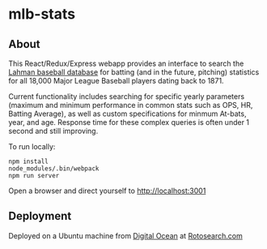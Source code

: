 # mlb-stats

## About
This React/Redux/Express webapp provides an interface to search the [Lahman baseball database](http://www.seanlahman.com/baseball-archive/statistics/) for batting (and in the future, pitching) statistics for all 18,000 Major League Baseball players dating back to 1871.

Current functionality includes searching for specific yearly parameters (maximum and minimum performance in common stats such as OPS, HR, Batting Average), as well as custom specifications for minmum At-bats, year, and age. Response time for these complex queries is often under 1 second and still improving.


To run locally:

    npm install
    node_modules/.bin/webpack
    npm run server

Open a browser and direct yourself to [http://localhost:3001](http://localhost:3001)

## Deployment
Deployed on a Ubuntu machine from [Digital Ocean](https://www.digitalocean.com/) at [Rotosearch.com](http://www.rotosearch.com/)